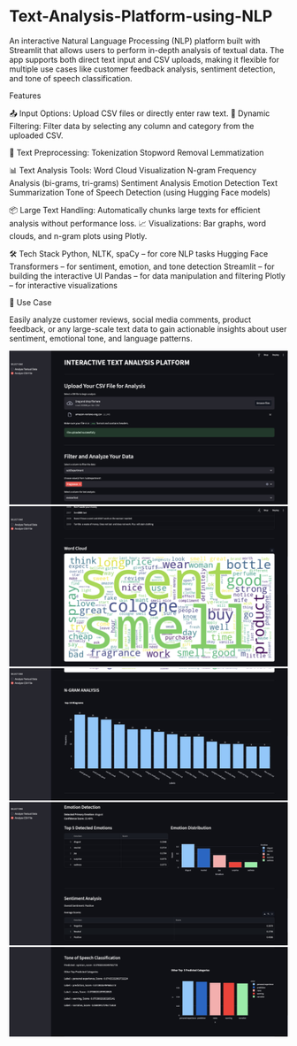 # Text-Analysis-Platform-using-NLP
An interactive Natural Language Processing (NLP) platform built with Streamlit that allows users to perform in-depth analysis of textual data. The app supports both direct text input and CSV uploads, making it flexible for multiple use cases like customer feedback analysis, sentiment detection, and tone of speech classification.

Features

📤 Input Options: Upload CSV files or directly enter raw text.
📂 Dynamic Filtering: Filter data by selecting any column and category from the uploaded CSV.

🧹 Text Preprocessing:
Tokenization
Stopword Removal
Lemmatization

📊 Text Analysis Tools:
Word Cloud Visualization
N-gram Frequency Analysis (bi-grams, tri-grams)
Sentiment Analysis
Emotion Detection
Text Summarization
Tone of Speech Detection (using Hugging Face models)

📦 Large Text Handling: Automatically chunks large texts for efficient analysis without performance loss.
📈 Visualizations: Bar graphs, word clouds, and n-gram plots using Plotly.

🛠️ Tech Stack
Python, NLTK, spaCy – for core NLP tasks
Hugging Face Transformers – for sentiment, emotion, and tone detection
Streamlit – for building the interactive UI
Pandas – for data manipulation and filtering
Plotly – for interactive visualizations

📌 Use Case

Easily analyze customer reviews, social media comments, product feedback, or any large-scale text data to gain actionable insights about user sentiment, emotional tone, and language patterns.

![Webpage Screenshot](https://github.com/DhanviHegde/Text-Analysis-Platform-using-NLP/blob/main/csv-file-upload.jpg?raw=true)
![Webpage Screenshot](https://github.com/DhanviHegde/Text-Analysis-Platform-using-NLP/blob/main/word-cloud.jpg?raw=true)
![Webpage Screenshot](https://github.com/DhanviHegde/Text-Analysis-Platform-using-NLP/blob/main/n-gram-analysis.jpg?raw=true)
![Webpage Screenshot](https://github.com/DhanviHegde/Text-Analysis-Platform-using-NLP/blob/main/emotion-and-sentiment%20analysis.jpg?raw=true)
![Webpage Screenshot](https://github.com/DhanviHegde/Text-Analysis-Platform-using-NLP/blob/main/tone-of-speech.jpg?raw=true)

